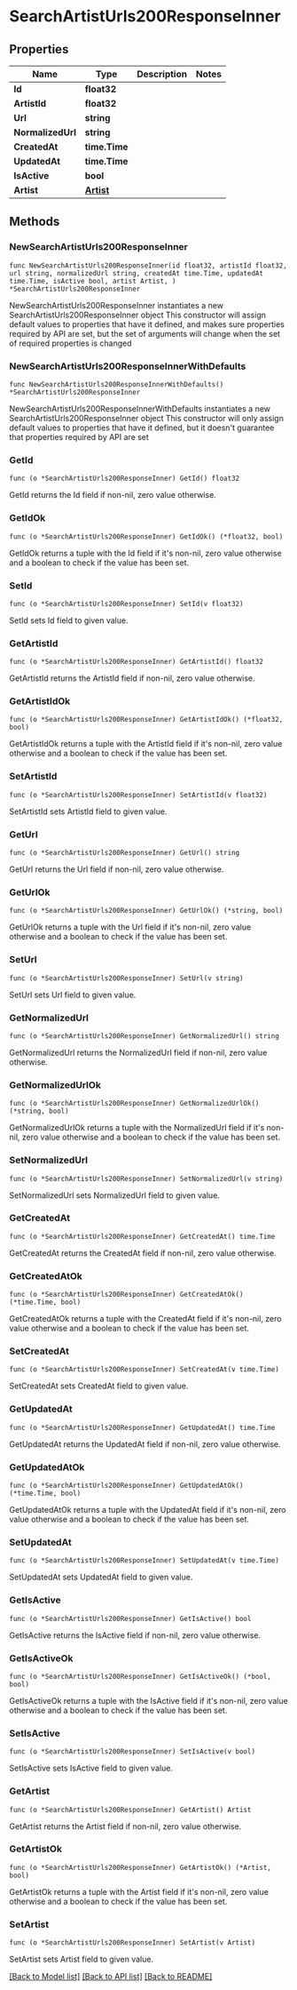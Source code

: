 # SearchArtistUrls200ResponseInner

## Properties

Name | Type | Description | Notes
------------ | ------------- | ------------- | -------------
**Id** | **float32** |  | 
**ArtistId** | **float32** |  | 
**Url** | **string** |  | 
**NormalizedUrl** | **string** |  | 
**CreatedAt** | **time.Time** |  | 
**UpdatedAt** | **time.Time** |  | 
**IsActive** | **bool** |  | 
**Artist** | [**Artist**](Artist.md) |  | 

## Methods

### NewSearchArtistUrls200ResponseInner

`func NewSearchArtistUrls200ResponseInner(id float32, artistId float32, url string, normalizedUrl string, createdAt time.Time, updatedAt time.Time, isActive bool, artist Artist, ) *SearchArtistUrls200ResponseInner`

NewSearchArtistUrls200ResponseInner instantiates a new SearchArtistUrls200ResponseInner object
This constructor will assign default values to properties that have it defined,
and makes sure properties required by API are set, but the set of arguments
will change when the set of required properties is changed

### NewSearchArtistUrls200ResponseInnerWithDefaults

`func NewSearchArtistUrls200ResponseInnerWithDefaults() *SearchArtistUrls200ResponseInner`

NewSearchArtistUrls200ResponseInnerWithDefaults instantiates a new SearchArtistUrls200ResponseInner object
This constructor will only assign default values to properties that have it defined,
but it doesn't guarantee that properties required by API are set

### GetId

`func (o *SearchArtistUrls200ResponseInner) GetId() float32`

GetId returns the Id field if non-nil, zero value otherwise.

### GetIdOk

`func (o *SearchArtistUrls200ResponseInner) GetIdOk() (*float32, bool)`

GetIdOk returns a tuple with the Id field if it's non-nil, zero value otherwise
and a boolean to check if the value has been set.

### SetId

`func (o *SearchArtistUrls200ResponseInner) SetId(v float32)`

SetId sets Id field to given value.


### GetArtistId

`func (o *SearchArtistUrls200ResponseInner) GetArtistId() float32`

GetArtistId returns the ArtistId field if non-nil, zero value otherwise.

### GetArtistIdOk

`func (o *SearchArtistUrls200ResponseInner) GetArtistIdOk() (*float32, bool)`

GetArtistIdOk returns a tuple with the ArtistId field if it's non-nil, zero value otherwise
and a boolean to check if the value has been set.

### SetArtistId

`func (o *SearchArtistUrls200ResponseInner) SetArtistId(v float32)`

SetArtistId sets ArtistId field to given value.


### GetUrl

`func (o *SearchArtistUrls200ResponseInner) GetUrl() string`

GetUrl returns the Url field if non-nil, zero value otherwise.

### GetUrlOk

`func (o *SearchArtistUrls200ResponseInner) GetUrlOk() (*string, bool)`

GetUrlOk returns a tuple with the Url field if it's non-nil, zero value otherwise
and a boolean to check if the value has been set.

### SetUrl

`func (o *SearchArtistUrls200ResponseInner) SetUrl(v string)`

SetUrl sets Url field to given value.


### GetNormalizedUrl

`func (o *SearchArtistUrls200ResponseInner) GetNormalizedUrl() string`

GetNormalizedUrl returns the NormalizedUrl field if non-nil, zero value otherwise.

### GetNormalizedUrlOk

`func (o *SearchArtistUrls200ResponseInner) GetNormalizedUrlOk() (*string, bool)`

GetNormalizedUrlOk returns a tuple with the NormalizedUrl field if it's non-nil, zero value otherwise
and a boolean to check if the value has been set.

### SetNormalizedUrl

`func (o *SearchArtistUrls200ResponseInner) SetNormalizedUrl(v string)`

SetNormalizedUrl sets NormalizedUrl field to given value.


### GetCreatedAt

`func (o *SearchArtistUrls200ResponseInner) GetCreatedAt() time.Time`

GetCreatedAt returns the CreatedAt field if non-nil, zero value otherwise.

### GetCreatedAtOk

`func (o *SearchArtistUrls200ResponseInner) GetCreatedAtOk() (*time.Time, bool)`

GetCreatedAtOk returns a tuple with the CreatedAt field if it's non-nil, zero value otherwise
and a boolean to check if the value has been set.

### SetCreatedAt

`func (o *SearchArtistUrls200ResponseInner) SetCreatedAt(v time.Time)`

SetCreatedAt sets CreatedAt field to given value.


### GetUpdatedAt

`func (o *SearchArtistUrls200ResponseInner) GetUpdatedAt() time.Time`

GetUpdatedAt returns the UpdatedAt field if non-nil, zero value otherwise.

### GetUpdatedAtOk

`func (o *SearchArtistUrls200ResponseInner) GetUpdatedAtOk() (*time.Time, bool)`

GetUpdatedAtOk returns a tuple with the UpdatedAt field if it's non-nil, zero value otherwise
and a boolean to check if the value has been set.

### SetUpdatedAt

`func (o *SearchArtistUrls200ResponseInner) SetUpdatedAt(v time.Time)`

SetUpdatedAt sets UpdatedAt field to given value.


### GetIsActive

`func (o *SearchArtistUrls200ResponseInner) GetIsActive() bool`

GetIsActive returns the IsActive field if non-nil, zero value otherwise.

### GetIsActiveOk

`func (o *SearchArtistUrls200ResponseInner) GetIsActiveOk() (*bool, bool)`

GetIsActiveOk returns a tuple with the IsActive field if it's non-nil, zero value otherwise
and a boolean to check if the value has been set.

### SetIsActive

`func (o *SearchArtistUrls200ResponseInner) SetIsActive(v bool)`

SetIsActive sets IsActive field to given value.


### GetArtist

`func (o *SearchArtistUrls200ResponseInner) GetArtist() Artist`

GetArtist returns the Artist field if non-nil, zero value otherwise.

### GetArtistOk

`func (o *SearchArtistUrls200ResponseInner) GetArtistOk() (*Artist, bool)`

GetArtistOk returns a tuple with the Artist field if it's non-nil, zero value otherwise
and a boolean to check if the value has been set.

### SetArtist

`func (o *SearchArtistUrls200ResponseInner) SetArtist(v Artist)`

SetArtist sets Artist field to given value.



[[Back to Model list]](../README.md#documentation-for-models) [[Back to API list]](../README.md#documentation-for-api-endpoints) [[Back to README]](../README.md)


